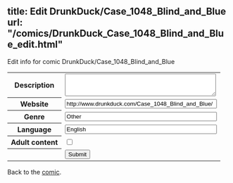 title: Edit DrunkDuck/Case_1048_Blind_and_Blue
url: "/comics/DrunkDuck_Case_1048_Blind_and_Blue_edit.html"
---
Edit info for comic DrunkDuck/Case_1048_Blind_and_Blue

<form name="comic" action="http://gaepostmail.appspot.com/comic/" method="post">
<table class="comicinfo">
<tr>
<th>Description</th><td><textarea name="description" cols="40" rows="3"></textarea></td>
</tr>
<tr>
<th>Website</th><td><input type="text" name="url" value="http://www.drunkduck.com/Case_1048_Blind_and_Blue/" size="40"/></td>
</tr>
<tr>
<th>Genre</th><td><input type="text" name="genre" value="Other" size="40"/></td>
</tr>
<tr>
<th>Language</th><td><input type="text" name="language" value="English" size="40"/></td>
</tr>
<tr>
<th>Adult content</th><td><input type="checkbox" name="adult" value="adult" /></td>
</tr>
<tr>
<th></th><td>
<input type="hidden" name="comic" value="DrunkDuck_Case_1048_Blind_and_Blue" />
<input type="submit" name="submit" value="Submit" />
</td>
</tr>
</table>
</form>

Back to the [comic](DrunkDuck_Case_1048_Blind_and_Blue.html).
